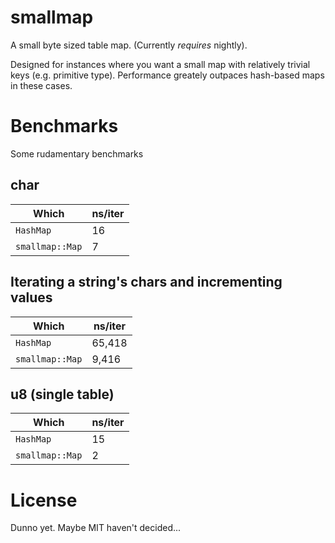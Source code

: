 # smallmap
A small byte sized table map. (Currently *requires* nightly).

Designed for instances where you want a small map with relatively trivial keys (e.g. primitive type).
Performance greately outpaces hash-based maps in these cases.



# Benchmarks
Some rudamentary benchmarks

## char

| Which           | ns/iter |
|-----------------|---------|
| `HashMap`       | 16      |
| `smallmap::Map` | 7       |

## Iterating a string's chars and incrementing values

| Which           | ns/iter |
|-----------------|---------|
| `HashMap`       | 65,418  |
| `smallmap::Map` | 9,416   |

## u8 (single table)
| Which           | ns/iter |
|-----------------|---------|
| `HashMap`       | 15      |
| `smallmap::Map` | 2       |

# License
 Dunno yet. Maybe MIT haven't decided...
